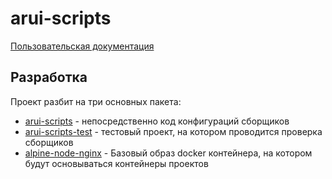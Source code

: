 arui-scripts
===

[Пользовательская документация](./packages/arui-scripts/README.md)

## Разработка
Проект разбит на три основных пакета:

- [arui-scripts](./packages/arui-scripts/) - непосредственно код конфигураций сборщиков
- [arui-scripts-test](./packages/arui-scripts-test/) - тестовый проект, на котором проводится проверка сборщиков
- [alpine-node-nginx](./packages/alpine-node-nginx/) - Базовый образ docker контейнера, на котором будут основываться контейнеры проектов
